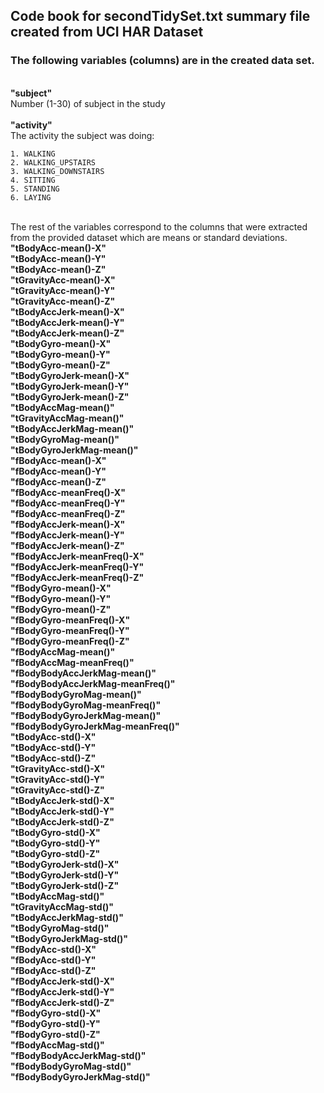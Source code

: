 ## Code book for secondTidySet.txt summary file created from UCI HAR Dataset
### The following variables (columns) are in the created data set.
<br>
<b>"subject"</b><br>
Number (1-30) of subject in the study
<br>
<br>
<b>"activity"</b><br>
	The activity the subject was doing:<br>

	1. WALKING
	2. WALKING_UPSTAIRS
	3. WALKING_DOWNSTAIRS
	4. SITTING
	5. STANDING
	6. LAYING
<br>
The rest of the variables correspond to the columns that were extracted from the provided dataset which are means or standard deviations.
<b>
"tBodyAcc-mean()-X" <br>
"tBodyAcc-mean()-Y" <br>
"tBodyAcc-mean()-Z" <br>
"tGravityAcc-mean()-X" <br>
"tGravityAcc-mean()-Y" <br>
"tGravityAcc-mean()-Z" <br>
"tBodyAccJerk-mean()-X" <br>
"tBodyAccJerk-mean()-Y" <br>
"tBodyAccJerk-mean()-Z" <br>
"tBodyGyro-mean()-X" <br>
"tBodyGyro-mean()-Y" <br>
"tBodyGyro-mean()-Z" <br>
"tBodyGyroJerk-mean()-X" <br>
"tBodyGyroJerk-mean()-Y" <br>
"tBodyGyroJerk-mean()-Z" <br>
"tBodyAccMag-mean()" <br>
"tGravityAccMag-mean()" <br>
"tBodyAccJerkMag-mean()" <br>
"tBodyGyroMag-mean()" <br>
"tBodyGyroJerkMag-mean()" <br>
"fBodyAcc-mean()-X" <br>
"fBodyAcc-mean()-Y" <br>
"fBodyAcc-mean()-Z" <br>
"fBodyAcc-meanFreq()-X" <br>
"fBodyAcc-meanFreq()-Y" <br>
"fBodyAcc-meanFreq()-Z" <br>
"fBodyAccJerk-mean()-X" <br>
"fBodyAccJerk-mean()-Y" <br>
"fBodyAccJerk-mean()-Z" <br>
"fBodyAccJerk-meanFreq()-X" <br>
"fBodyAccJerk-meanFreq()-Y" <br>
"fBodyAccJerk-meanFreq()-Z" <br>
"fBodyGyro-mean()-X" <br>
"fBodyGyro-mean()-Y" <br>
"fBodyGyro-mean()-Z" <br>
"fBodyGyro-meanFreq()-X" <br>
"fBodyGyro-meanFreq()-Y" <br>
"fBodyGyro-meanFreq()-Z" <br>
"fBodyAccMag-mean()" <br>
"fBodyAccMag-meanFreq()" <br>
"fBodyBodyAccJerkMag-mean()" <br>
"fBodyBodyAccJerkMag-meanFreq()" <br>
"fBodyBodyGyroMag-mean()" <br>
"fBodyBodyGyroMag-meanFreq()" <br>
"fBodyBodyGyroJerkMag-mean()" <br>
"fBodyBodyGyroJerkMag-meanFreq()" <br>
"tBodyAcc-std()-X" <br>
"tBodyAcc-std()-Y" <br>
"tBodyAcc-std()-Z" <br>
"tGravityAcc-std()-X" <br>
"tGravityAcc-std()-Y" <br>
"tGravityAcc-std()-Z" <br>
"tBodyAccJerk-std()-X" <br>
"tBodyAccJerk-std()-Y" <br>
"tBodyAccJerk-std()-Z" <br>
"tBodyGyro-std()-X" <br>
"tBodyGyro-std()-Y" <br>
"tBodyGyro-std()-Z" <br>
"tBodyGyroJerk-std()-X" <br>
"tBodyGyroJerk-std()-Y" <br>
"tBodyGyroJerk-std()-Z" <br>
"tBodyAccMag-std()" <br>
"tGravityAccMag-std()" <br>
"tBodyAccJerkMag-std()" <br>
"tBodyGyroMag-std()" <br>
"tBodyGyroJerkMag-std()" <br>
"fBodyAcc-std()-X" <br>
"fBodyAcc-std()-Y" <br>
"fBodyAcc-std()-Z" <br>
"fBodyAccJerk-std()-X" <br>
"fBodyAccJerk-std()-Y" <br>
"fBodyAccJerk-std()-Z" <br>
"fBodyGyro-std()-X" <br>
"fBodyGyro-std()-Y" <br>
"fBodyGyro-std()-Z" <br>
"fBodyAccMag-std()" <br>
"fBodyBodyAccJerkMag-std()" <br>
"fBodyBodyGyroMag-std()" <br>
"fBodyBodyGyroJerkMag-std()"<br>
</b>
